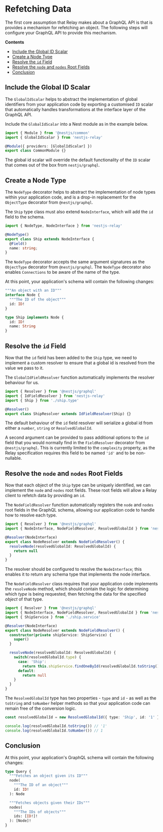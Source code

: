 <!-- omit in toc -->
# Refetching Data

The first core assumption that Relay makes about a GraphQL API is that is provides a mechanism for refetching an object. The following steps will configure your GraphQL API to provide this mechanism.

**Contents**
- [Include the Global ID Scalar](#include-the-global-id-scalar)
- [Create a Node Type](#create-a-node-type)
- [Resolve the `id` Field](#resolve-the-id-field)
- [Resolve the `node` and `nodes` Root Fields](#resolve-the-node-and-nodes-root-fields)
- [Conclusion](#conclusion)

## Include the Global ID Scalar

The `GlobalIdScalar` helps to abstract the implementation of global identifiers from your application code by exporting a customised `ID` scalar that automatically handles transformations at the interface layer of the GraphQL API.

Include the `GlobalIdScalar` into a Nest module as in the example below.

```typescript
import { Module } from '@nestjs/common'
import { GlobalIdScalar } from 'nestjs-relay'

@Module({ providers: [GlobalIdScalar] })
export class CommonModule {}
```

The global id scalar will override the default functionality of the `ID` scalar that comes out of the box from `nestjs/graphql`.

## Create a Node Type

The `NodeType` decorator helps to abstract the implementation of node types within your application code, and is a drop-in replacement for the `ObjectType` decorator from `@nestjs/graphql`.

The `Ship` type class must also extend `NodeInterface`, which will add the `id` field to the schema.

```typescript
import { NodeType, NodeInterface } from 'nestjs-relay'

@NodeType()
export class Ship extends NodeInterface {
  @Field()
  name: string;
}
```

The `NodeType` decorator accepts the same argument signatures as the `ObjectType` decorator from `@nestjs/graphql`. The `NodeType` decorator also enables `Connections` to be aware of the name of the type.

At this point, your application's schema will contain the following changes:

```graphql
"""An object with an ID"""
interface Node {
  """The ID of the object"""
  id: ID!
}

type Ship implements Node {
  id: ID!
  name: String
}
```

## Resolve the `id` Field

Now that the `id` field has been added to the `Ship` type, we need to implement a custom resolver to ensure that a global id is resolved from the value we pass to it.

The `GlobalIdFieldResolver` function automatically implements the resolver behaviour for us.

```typescript
import { Resolver } from '@nestjs/graphql'
import { IdFieldResolver } from 'nestjs-relay'
import { Ship } from './ship.type'

@Resolver()
export class ShipResolver extends IdFieldResolver(Ship) {}
```

The default behaviour of the `id` field resolver will serialize a global id from either a `number`, `string` or `ResolvedGlobalId`.

A second argument can be provided to pass additional options to the `id` field that you would normally find in the `FieldResolver` decorator from `@nestjs/graphql`. This is currently limited to the `complexity` property, as the Relay specification requires this field to be named `'id'` and to be non-nullable.

## Resolve the `node` and `nodes` Root Fields

Now that each object of the `Ship` type can be uniquely identified, we can implement the `node` and `nodes` root fields. These root fields will allow a Relay client to refetch data by providing an `id`.

The `NodeFieldResolver` function automatically registers the `node` and `nodes` root fields in the GraphQL schema, allowing our application code to handle how to resolve each type.

```typescript
import { Resolver } from '@nestjs/graphql'
import { NodeInterface, NodeFieldResolver, ResolvedGlobalId } from 'nestjs-relay'

@Resolver(NodeInterface)
export class NodeResolver extends NodeFieldResolver() {
  resolveNode(resolvedGlobalId: ResolvedGlobalId) {
    return null
  }
}
```

The resolver should be configured to resolve the `NodeInterface`; this enables it to return any schema type that implements the node interface.

The `NodeFieldResolver` class requires that your application code implements the `resolveNode` method, which should contain the logic for determining which *type* is being requested, then fetching the data for the specified *object* of that type.

```typescript
import { Resolver } from '@nestjs/graphql'
import { NodeInterface, NodeFieldResolver, ResolvedGlobalId } from 'nestjs-relay'
import { ShipService } from './ship.service'

@Resolver(NodeInterface)
export class NodeResolver extends NodeFieldResolver() {
  constructor(private shipService: ShipService) {
    super()
  }

  resolveNode(resolvedGlobalId: ResolvedGlobalId) {
    switch(resolvedGlobalId.type) {
      case: 'Ship':
        return this.shipService.findOneById(resolvedGlobalId.toString())
      default:
        return null
    }
  }
}
```

The `ResolvedGlobalId` type has two properties - `type` and `id` - as well as the `toString` and `toNumber` helper methods so that your application code can remain free of the conversion logic.

```typescript
const resolvedGlobalId = new ResolvedGlobalId({ type: 'Ship', id: '1' })

console.log(resolvedGlobalId.toString()) // '1'
console.log(resolvedGlobalId.toNumber()) // 1
```

## Conclusion

At this point, your application's GraphQL schema will contain the following changes:

```graphql
type Query {
  """Fetches an object given its ID"""
  node(
    """The ID of an object"""
    id: ID!
  ): Node

  """Fetches objects given their IDs"""
  nodes(
    """The IDs of objects"""
    ids: [ID!]!
  ): [Node]!
}
```
